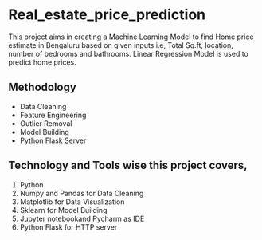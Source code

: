 # Real_estate_price_prediction
This project aims in creating a Machine Learning Model to find Home price estimate in Bengaluru based on given inputs i.e, Total Sq.ft, location, number of bedrooms and bathrooms.
Linear Regression Model is used to predict home prices.

## Methodology
<ul>
  <li>Data Cleaning</li>
  <li>Feature Engineering</li>
  <li>Outlier Removal</li>
  <li>Model Building</li>
  <li>Python Flask Server</li>
 </ul> 

## Technology and Tools wise this project covers,
<ol>
  <li>Python</li>
  <li>Numpy and Pandas for Data Cleaning</li>
  <li>Matplotlib for Data Visualization</li>
  <li>Sklearn for Model Building</li>
  <li>Jupyter notebookand Pycharm as IDE</li>
  <li>Python Flask for HTTP server</li>
 </ol>
